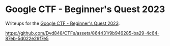 
# Google CTF - Beginner's Quest 2023

Writeups for the [Google CTF - Beginner's Quest 2023](https://capturetheflag.withgoogle.com/beginners-quest).

https://github.com/Dvd848/CTFs/assets/864431/9b946285-ba29-4c64-87eb-5d022e29f7e5
